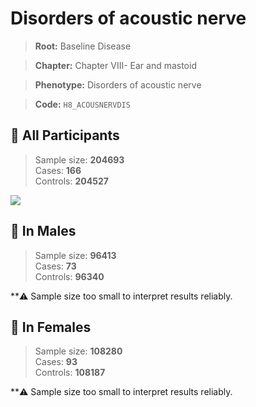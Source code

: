 # Disorders of acoustic nerve

> **Root:** Baseline Disease  

> **Chapter:** Chapter VIII- Ear and mastoid  

> **Phenotype:** Disorders of acoustic nerve  

> **Code:** `H8_ACOUSNERVDIS`

## 🧪 All Participants  
> Sample size: **204693**  
> Cases: **166**  
> Controls: **204527**
<img src="/Disease/Figures/ALL/Incidence/H8_ACOUSNERVDIS.png"/>
<CsvTable src="/public/Disease/Data/ALL/Incidence/COX_H8_ACOUSNERVDIS.csv" label="🔍 View full results" />

## 👨 In Males  
> Sample size: **96413**  
> Cases: **73**  
> Controls: **96340**

**⚠️ Sample size too small to interpret results reliably.


## 👩 In Females  
> Sample size: **108280**  
> Cases: **93**  
> Controls: **108187**

**⚠️ Sample size too small to interpret results reliably.

